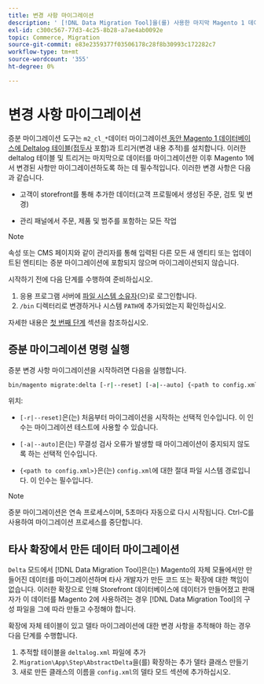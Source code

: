 ```yaml
---
title: 변경 사항 마이그레이션
description: ' [!DNL Data Migration Tool]을(를) 사용한 마지막 Magento 1 데이터 마이그레이션 이후 변경된 데이터만 마이그레이션하는 방법에 대해 알아봅니다.'
exl-id: c300c567-77d3-4c25-8b28-a7ae4ab0092e
topic: Commerce, Migration
source-git-commit: e83e2359377f03506178c28f8b30993c172282c7
workflow-type: tm+mt
source-wordcount: '355'
ht-degree: 0%

---
```


# 변경 사항 마이그레이션

증분 마이그레이션 도구는 `m2_cl_*`데이터 마이그레이션[&#x200B; 동안 Magento 1 데이터베이스에 Deltalog 테이블(접두사 &#x200B;](data.md) 포함)과 트리거(변경 내용 추적)를 설치합니다. 이러한 deltalog 테이블 및 트리거는 마지막으로 데이터를 마이그레이션한 이후 Magento 1에서 변경된 사항만 마이그레이션하도록 하는 데 필수적입니다. 이러한 변경 사항은 다음과 같습니다.

* 고객이 storefront를 통해 추가한 데이터(고객 프로필에서 생성된 주문, 검토 및 변경)

* 관리 패널에서 주문, 제품 및 범주를 포함하는 모든 작업

>[!NOTE]
>
>속성 또는 CMS 페이지와 같이 관리자를 통해 입력된 다른 모든 새 엔티티 또는 업데이트된 엔티티는 증분 마이그레이션에 포함되지 않으며 마이그레이션되지 않습니다.


시작하기 전에 다음 단계를 수행하여 준비하십시오.

1. 응용 프로그램 서버에 [파일 시스템 소유자](../../../installation/prerequisites/file-system/overview.md)(으)로 로그인합니다.
1. `/bin` 디렉터리로 변경하거나 시스템 `PATH`에 추가되었는지 확인하십시오.

자세한 내용은 [첫 번째 단계](overview.md#first-steps) 섹션을 참조하십시오.

## 증분 마이그레이션 명령 실행

증분 변경 사항 마이그레이션을 시작하려면 다음을 실행합니다.

```bash
bin/magento migrate:delta [-r|--reset] [-a|--auto] {<path to config.xml>}
```

위치:

* `[-r|--reset]`은(는) 처음부터 마이그레이션을 시작하는 선택적 인수입니다. 이 인수는 마이그레이션 테스트에 사용할 수 있습니다.

* `[-a|--auto]`은(는) 무결성 검사 오류가 발생할 때 마이그레이션이 중지되지 않도록 하는 선택적 인수입니다.

* `{<path to config.xml>}`은(는) `config.xml`에 대한 절대 파일 시스템 경로입니다. 이 인수는 필수입니다.

>[!NOTE]
>
>증분 마이그레이션은 연속 프로세스이며, 5초마다 자동으로 다시 시작됩니다. Ctrl-C를 사용하여 마이그레이션 프로세스를 중단합니다.


## 타사 확장에서 만든 데이터 마이그레이션

`Delta` 모드에서 [!DNL Data Migration Tool]은(는) Magento의 자체 모듈에서만 만들어진 데이터를 마이그레이션하며 타사 개발자가 만든 코드 또는 확장에 대한 책임이 없습니다. 이러한 확장으로 인해 Storefront 데이터베이스에 데이터가 만들어졌고 판매자가 이 데이터를 Magento 2에 사용하려는 경우 [!DNL Data Migration Tool]의 구성 파일을 그에 따라 만들고 수정해야 합니다.

확장에 자체 테이블이 있고 델타 마이그레이션에 대한 변경 사항을 추적해야 하는 경우 다음 단계를 수행합니다.

1. 추적할 테이블을 `deltalog.xml` 파일에 추가
1. `Migration\App\Step\AbstractDelta`을(를) 확장하는 추가 델타 클래스 만들기
1. 새로 만든 클래스의 이름을 `config.xml`의 델타 모드 섹션에 추가하십시오.
